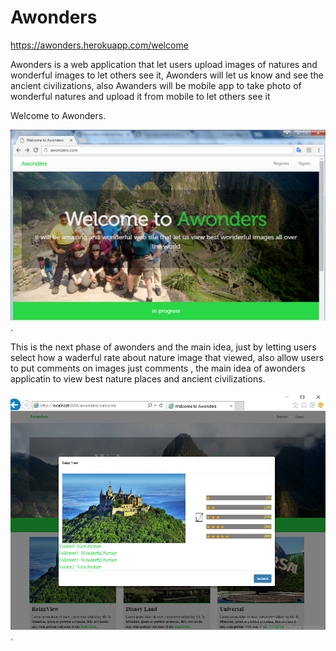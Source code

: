 # Awonders

https://awonders.herokuapp.com/welcome


Awonders is a web application that let users upload images of natures and wonderful images to let others see it, Awonders will let us know and see the ancient civilizations, also Awanders will be mobile app to take photo of wonderful natures and upload it from mobile to let others see it


Welcome to Awonders.    

![alt tag](https://raw.githubusercontent.com/ibrahim1hero1/awonders/master/readme/images/awonders.png).  


This is the next phase of awonders and the main idea, just by letting users select how a waderful rate about nature image that viewed, also allow users to put comments on images just comments , the main idea of awonders applicatin to view best nature places and ancient civilizations.


![alt tag](https://raw.githubusercontent.com/ibrahim1hero1/awonders/master/readme/images/2017-01-16_001535.png).

